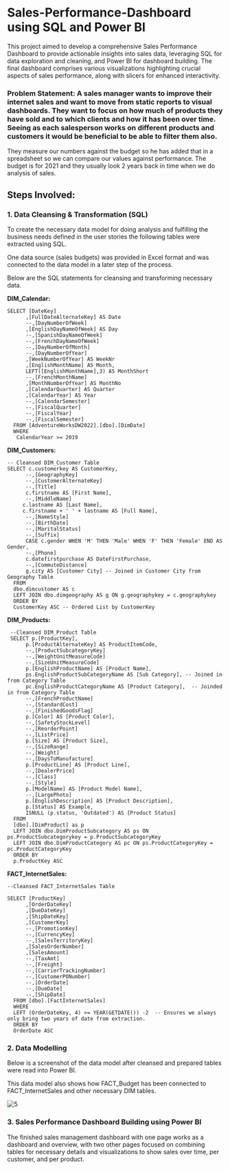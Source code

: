 # Sales-Performance-Dashboard using SQL and Power BI
This project aimed to develop a comprehensive Sales Performance Dashboard to provide actionable insights into sales data, leveraging SQL for data exploration and cleaning, and Power BI for dashboard building. The final dashboard comprises various visualizations highlighting crucial aspects of sales performance, along with slicers for enhanced interactivity.

### Problem Statement: A sales manager wants to improve their internet sales and want to move from static reports to visual dashboards. They want to focus on how much of products they have sold and to which clients and how it has been over time. Seeing as each salesperson works on different products and customers it would be beneficial to be able to filter them also.
They measure our numbers against the budget so he has added that in a spreadsheet so we can compare our values against performance. 
The budget is for 2021 and they usually look 2 years back in time when we do analysis of sales.


## Steps Involved:
### 1. Data Cleansing & Transformation (SQL)
To create the necessary data model for doing analysis and fulfilling the business needs defined in the user stories the following tables were extracted using SQL.

One data source (sales budgets) was provided in Excel format and was connected to the data model in a later step of the process.

Below are the SQL statements for cleansing and transforming necessary data.

**DIM_Calendar:**

```
SELECT [DateKey]
      ,[FullDateAlternateKey] AS Date
      --,[DayNumberOfWeek]
      ,[EnglishDayNameOfWeek] AS Day
      --,[SpanishDayNameOfWeek]
      --,[FrenchDayNameOfWeek]
      --,[DayNumberOfMonth]
      --,[DayNumberOfYear]
      ,[WeekNumberOfYear] AS WeekNr
      ,[EnglishMonthName] AS Month,
      LEFT([EnglishMonthName],3) AS MonthShort
      --,[FrenchMonthName]
      ,[MonthNumberOfYear] AS MonthNo
      ,[CalendarQuarter] AS Quarter
      ,[CalendarYear] AS Year
      --,[CalendarSemester]
      --,[FiscalQuarter]
      --,[FiscalYear]
      --,[FiscalSemester]
  FROM [AdventureWorksDW2022].[dbo].[DimDate]
  WHERE 
   CalendarYear >= 2019
```


**DIM_Customers:**

```
-- Cleansed DIM_Customer Table
SELECT c.customerkey AS CustomerKey,
      --,[GeographyKey]
      --,[CustomerAlternateKey]
      --,[Title]
      c.firstname AS [First Name],
      --,[MiddleName]
     c.lastname AS [Last Name],
	 c.firstname + ' ' + lastname AS [Full Name],
      --,[NameStyle]
      --,[BirthDate]
      --,[MaritalStatus]
      --,[Suffix]
	  CASE c.gender WHEN 'M' THEN 'Male' WHEN 'F' THEN 'Female' END AS Gender,
      --,[Phone]
      c.datefirstpurchase AS DateFirstPurchase,
      --,[CommuteDistance]
	  g.city AS [Customer City] -- Joined in Customer City from Geography Table
  FROM 
  dbo.dimcustomer AS c
  LEFT JOIN dbo.dimgeography AS g ON g.geographykey = c.geographykey
  ORDER BY
  CustomerKey ASC -- Ordered List by CustomerKey 

```

**DIM_Products:**

```
 --Cleansed DIM_Product Table
 SELECT p.[ProductKey],
      p.[ProductAlternateKey] AS ProductItemCode,
      --,[ProductSubcategoryKey]
      --,[WeightUnitMeasureCode]
      --,[SizeUnitMeasureCode]
      p.[EnglishProductName] AS [Product Name],
      ps.EnglishProductSubCategoryName AS [Sub Category], -- Joined in from Category Table
	  pc.EnglishProductCategoryName AS [Product Category],  -- Joinded in from Category Table
      --,[FrenchProductName]
      --,[StandardCost]
      --,[FinishedGoodsFlag]
      p.[Color] AS [Product Color],
      --,[SafetyStockLevel]
      --,[ReorderPoint]
      --,[ListPrice]
      p.[Size] AS [Product Size],
      --,[SizeRange]
      --,[Weight]
      --,[DaysToManufacture]
      p.[ProductLine] AS [Product Line],
      --,[DealerPrice]
      --,[Class]
      --,[Style]
      p.[ModelName] AS [Product Model Name],
	  --,[LargePhoto]
      p.[EnglishDescription] AS [Product Description],
      p.[Status] AS Example,
	  ISNULL (p.status, 'Outdated') AS [Product Status]
  FROM 
  [dbo].[DimProduct] as p
  LEFT JOIN dbo.DimProductSubcategory AS ps ON ps.ProductSubcategorykey = p.ProductSubcategoryKey
  LEFT JOIN dbo.DimProductCategory AS pc ON ps.ProductCategoryKey = pc.ProductCategoryKey
  ORDER BY
  p.ProductKey ASC

```

**FACT_InternetSales:**

```
--Cleansed FACT_InternetSales Table

SELECT [ProductKey]
      ,[OrderDateKey]
      ,[DueDateKey]
      ,[ShipDateKey]
      ,[CustomerKey]
      --,[PromotionKey]
      --,[CurrencyKey]
      --,[SalesTerritoryKey]
      ,[SalesOrderNumber]
      ,[SalesAmount]
      --,[TaxAmt]
      --,[Freight]
      --,[CarrierTrackingNumber]
      --,[CustomerPONumber]
      --,[OrderDate]
      --,[DueDate]
      --,[ShipDate]
  FROM [dbo].[FactInternetSales]
  WHERE 
  LEFT (OrderDateKey, 4) >= YEAR(GETDATE()) -2  -- Ensures we always only bring two years of date from extraction.
  ORDER BY
  OrderDate ASC
```

### 2. Data Modelling
Below is a screenshot of the data model after cleansed and prepared tables were read into Power BI.

This data model also shows how FACT_Budget has been connected to FACT_InternetSales and other necessary DIM tables.

![5](https://github.com/micky-26/Sales-Performance-Dashboard/assets/106061980/6e51b990-939c-41a5-b65d-4d7e9b109864)

### 3. Sales Performance Dashboard Building using Power BI


The finished sales management dashboard with one page works as a dashboard and overview, with two other pages focused on combining tables for necessary details and visualizations to show sales over time, per customer, and per product.
